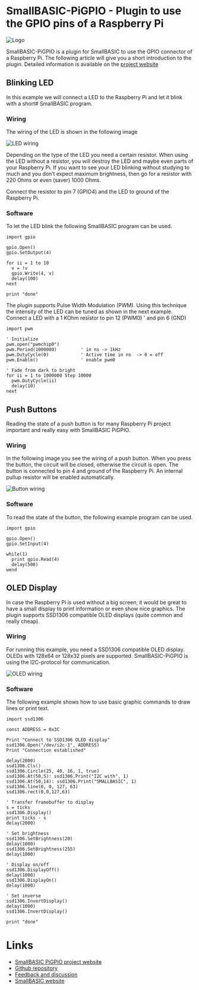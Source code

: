 # SmallBASIC-PiGPIO - Plugin to use the GPIO pins of a Raspberry Pi

![Logo](https://joe7m.github.io/SmallBasicPIGPIO/images/logo_smallbasicpigpio.png)

SmallBASIC-PiGPIO is a plugin for SmallBASIC to use the GPIO connector of a Raspberry Pi.
The following article will give you a short introduction to the plugin. Detailed information
is available on the [project website](https://joe7m.github.io/smallbasic.pigpio2/index.html)

## Blinking LED

In this example we will connect a LED to the Raspberry Pi and let it blink with a short#
SmallBASIC program.

### Wiring

The wiring of the LED is shown in the following image

![LED wiring](https://joe7m.github.io/SmallBasicPIGPIO/images/LED_wiring.png)

Depending on the type of the LED you need a certain resistor. When using the LED without
a resistor, you will destroy the LED and maybe even parts of your Raspberry Pi. If you
want to see your LED blinking without studying to much and you don’t expect maximum
brightness, then go for a resistor with 220 Ohms or even (saver) 1000 Ohms.

Connect the resistor to pin 7 (GPIO4) and the LED to ground of the Raspberry Pi.

### Software

To let the LED blink the following SmallBASIC program can be used.

```smallbasic
import gpio

gpio.Open()
gpio.SetOutput(4)

for ii = 1 to 10
  v = !v
  gpio.Write(4, v)
  delay(100)
next

print "done"
```

The plugin supports Pulse Width Modulation (PWM). Using this technique the intensity
of the LED can be tuned as shown in the next example. Connect a LED with a 1 KOhm
resistor to pin 12 (PWM0)
' and pin 6 (GND)

```smallbasic
import pwm

' Initialize 
pwm.open("pwmchip0")
pwm.Period(1000000)         ' in ns -> 1kHz
pwm.DutyCycle(0)            ' Active time in ns  -> 0 = off
pwm.Enable()                ' enable pwm0

' Fade from dark to bright
for ii = 1 to 1000000 Step 10000
  pwm.DutyCycle(ii)
  delay(10)
next
```

## Push Buttons

Reading the state of a push button is for many Raspberry Pi project important and
really easy with SmallBASIC PiGPIO.

### Wiring

In the following image you see the wiring of a push button. When you press the button,
the circuit will be closed, otherwise the circuit is open. The button is connected to
pin 4 and ground of the Raspberry Pi. An internal pullup resistor will be enabled
automatically.

![Button wiring](https://joe7m.github.io/SmallBasicPIGPIO/images/PushButton_wiring.png)

### Software

To read the state of the button, the following example program can be used.

```smallbasic
import gpio

gpio.Open()
gpio.SetInput(4)

while(1)
  print gpio.Read(4)
  delay(500)
wend
```

## OLED Display

In case the Raspberry Pi is used without a big screen, it would be great to have a
small display to print information or even show nice graphics. The plugin supports
SSD1306 compatible OLED displays (quite common and really cheap).

### Wiring

For running this example, you need a SSD1306 compatible OLED display. OLEDs with
128x64 or 128x32 pixels are supported. SmallBASIC-PiGPIO is using the I2C-protocol
for communication.

![OLED wiring](https://joe7m.github.io/SmallBasicPIGPIO/images/ssd1306_wiring.png)

### Software

The following example shows how to use basic graphic commands to draw lines or print
text.

```smallbasic
import ssd1306

const ADDRESS = 0x3C

Print "Connect to SSD1306 OLED display"
ssd1306.Open("/dev/i2c-1", ADDRESS)
Print "Connection established"

delay(2000)
ssd1306.Cls()
ssd1306.Circle(25, 40, 16, 1, true)
ssd1306.At(50,5): ssd1306.Print("I2C with", 1)
ssd1306.At(50,14): ssd1306.Print("SMALLBASIC", 1)
ssd1306.line(0, 0, 127, 63)
ssd1306.rect(0,0,127,63)

' Transfer framebuffer to display
s = ticks
ssd1306.Display()
print ticks - s
delay(2000)

' Set brightness
ssd1306.SetBrightness(20)
delay(1000)
ssd1306.SetBrightness(255)
delay(1000)

' Display on/off
ssd1306.DisplayOff()
delay(1000)
ssd1306.DisplayOn()
delay(1000)

' Set inverse
ssd1306.InvertDisplay()
delay(1000)
ssd1306.InvertDisplay()

print "done"
```

# Links

- [SmallBASIC PiGPIO project website](https://joe7m.github.io/smallbasic.pigpio2/index.html)
- [Github repository](https://github.com/Joe7M/smallbasic.pigpio2)
- [Feedback and discussion](https://smallbasic.discourse.group/)
- [SmallBASIC website](https://smallbasic.github.io/)


